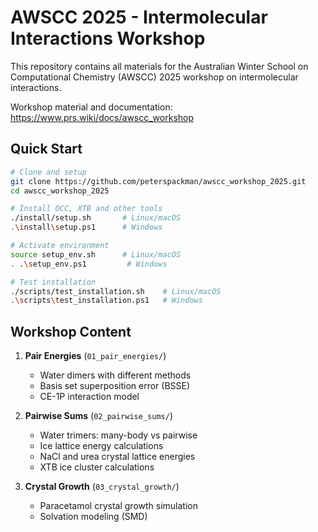 # AWSCC 2025 - Intermolecular Interactions Workshop

This repository contains all materials for the Australian Winter School on Computational Chemistry (AWSCC) 2025 workshop on intermolecular interactions.

Workshop material and documentation: https://www.prs.wiki/docs/awscc_workshop

## Quick Start

```bash
# Clone and setup
git clone https://github.com/peterspackman/awscc_workshop_2025.git
cd awscc_workshop_2025

# Install OCC, XTB and other tools
./install/setup.sh       # Linux/macOS
.\install\setup.ps1      # Windows

# Activate environment
source setup_env.sh      # Linux/macOS
. .\setup_env.ps1         # Windows

# Test installation
./scripts/test_installation.sh    # Linux/macOS
.\scripts\test_installation.ps1   # Windows
```

## Workshop Content

1. **Pair Energies** (`01_pair_energies/`)
   - Water dimers with different methods
   - Basis set superposition error (BSSE)
   - CE-1P interaction model

2. **Pairwise Sums** (`02_pairwise_sums/`)
   - Water trimers: many-body vs pairwise
   - Ice lattice energy calculations
   - NaCl and urea crystal lattice energies
   - XTB ice cluster calculations

3. **Crystal Growth** (`03_crystal_growth/`)
   - Paracetamol crystal growth simulation
   - Solvation modeling (SMD)
